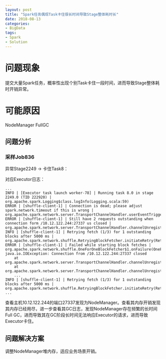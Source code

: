 ```yaml
---
layout: post
title: "Spark任务偶现Task卡住很长时间导致Stage整体耗时长"
date: 2018-08-13
categories: 
- BigData
tags: 
- Spark
- Solution
---
```


# 问题现象

提交大量Spark任务，概率性出现个别Task卡住一段时间，进而导致Stage整体耗时开销异常。

# 可能原因 

NodeManager FullGC

## 问题分析
### 采样Job836
异常Stage2249 -> 卡住Task8：

对应Executor日志：
	
	...
	INFO | [Executor task launch worker-78] | Running task 8.0 in stage 2249.0 (TID 222920) | org.apache.spark.Logging$class.logInfo(Logging.scala:59)
	ERROR | [shuffle-client-1] | Connection is dead; please adjust spark.network.timeout if this is wrong | org.apache.spark.network.server.TransportChannelHandler.userEventTriggered(TransportChannelHandler.java:128)
	ERROR | [shuffle-client-1] | Still have 2 requests outstanding when connection form /10.12.122.244:27337 us closed | org.apache.spark.network.server.TransportChannelHandler.channelUnregistered(TransportChannelHandler.java:102)
	INFO | [shuffle-client-1] | Retrying fetch (1/3) for 1 outstanding blocks after 5000 ms | org.apache.spark.network.shuffle.RetryingBlockFetcher.initiateRetry(RetryingBlockFetcher.java:163)
	ERROR | [shuffle-client-1] | Failed while starting block fetches | org.apache.spark.network.shuffle.OneForOneBlockFetcher$1.onFailure(OneForOneBlockFetcher.java:151)
	java.io.IOException: Connection from /10.12.122.244:27337 closed
		at org.apache.spark.network.server.TransportChannelHandler.channelUnregistered(TransportChannelHandler.java:104)
		at org.apache.spark.network.server.TransportChannelHandler.channelUnregistered(TransportChannelHandler.java:94)
		...
	INFO | [shuffle-client-1] | Retrying fetch (1/3) for 1 outstanding blocks after 5000 ms | org.apache.spark.network.shuffle.RetryingBlockFetcher.initiateRetry(RetryingBlockFetcher.java:163)
	...

查看主机10.12.122.244的端口27337发现为NodeManager。查看其内存开销发现其内存已经用尽，进一步查看其GC日志，发现NodeManager存在频繁的长时间Full GC，进而导致其在GC阶段长时间无法响应Executor的请求，进而导致Executor卡住。

## 问题解决方案

调整NodeManager堆内存，适应业务场景开销。